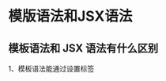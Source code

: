 # 模版语法和JSX语法

## 模板语法和 JSX 语法有什么区别
1、模板语法能通过设置标签 <style> 属性 scoped，让 CSS 和对应的
DOM 在编译后能加上随机的 CSS 属性选择器，避免干扰其它同名 class 名称的样式；
JSX 语法中并没有
2、在实现需求场景：可以动态对组件进行顺序颠倒